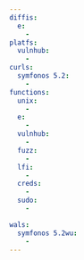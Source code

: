 ```yaml
---
diffis:
  e:
    -
platfs:
  vulnhub:
    -
curls:
  symfonos 5.2:
    -
functions:
  unix:
    -
  e:
    -
  vulnhub:
    -
  fuzz:
    -
  lfi:
    -
  creds:
    -
  sudo:
    -

wals:
  symfonos 5.2wu:
    -
---
```

